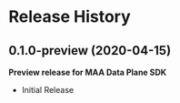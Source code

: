# Release History

## 0.1.0-preview (2020-04-15)
**Preview release for MAA Data Plane SDK**

  - Initial Release

